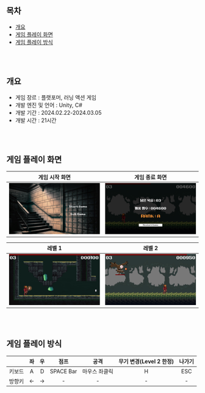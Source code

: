 ## 목차
- [개요](#개요)
- [게임 플레이 화면](#게임-플레이-화면)
- [게임 플레이 방식](#게임-플레이-방식)

<br><br>

## 개요
- 게임 장르 : 플랫포머, 러닝 액션 게임
- 개발 엔진 및 언어 : Unity, C#
- 개발 기간 : 2024.02.22-2024.03.05
- 개발 시간 : 21시간

<br><br>

## 게임 플레이 화면
|게임 시작 화면|게임 종료 화면|
|-|-|
|<img src="./img/StartScene.png">|<img src="./img/EndScene.png">|

|레벨 1|레벨 2|
|-|-|
|<img src="./img/Level1.png">|<img src="./img/Level2.png">|

<br><br>

## 게임 플레이 방식
||좌|우|점프|공격|무기 변경(Level 2 한정)|나가기|
|:-:|:-:|:-:|:-:|:-:|:-:|:-:|
|키보드|A|D|SPACE Bar|마우스 좌클릭|H|ESC|
|방향키|&larr;|&rarr;|-|-|-|-|
